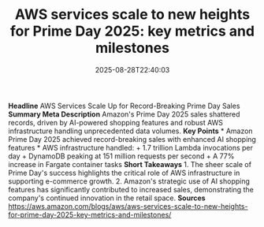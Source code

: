﻿---
title: "AWS services scale to new heights for Prime Day 2025: key metrics and milestones"
date: "2025-08-28T22:40:03"
category: "Markets"
summary: ""
slug: "aws services scale to new heights for prime day 2025 key met"
source_urls:
  - "https://aws.amazon.com/blogs/aws/aws-services-scale-to-new-heights-for-prime-day-2025-key-metrics-and-milestones/"
seo:
  title: "AWS services scale to new heights for Prime Day 2025: key metrics and milestones | Hash n Hedge"
  description: ""
  keywords: ["news", "markets", "brief"]
---
**Headline** AWS Services Scale Up for Record-Breaking Prime Day Sales  **Summary Meta Description** Amazon's Prime Day 2025 sales shattered records, driven by AI-powered shopping features and robust AWS infrastructure handling unprecedented data volumes.  **Key Points**  * Amazon Prime Day 2025 achieved record-breaking sales with enhanced AI shopping features * AWS infrastructure handled: 	+ 1.7 trillion Lambda invocations per day 	+ DynamoDB peaking at 151 million requests per second 	+ A 77% increase in Fargate container tasks  **Short Takeaways**  1. The sheer scale of Prime Day's success highlights the critical role of AWS infrastructure in supporting e-commerce growth. 2. Amazon's strategic use of AI shopping features has significantly contributed to increased sales, demonstrating the company's continued innovation in the retail space.  **Sources** https://aws.amazon.com/blogs/aws/aws-services-scale-to-new-heights-for-prime-day-2025-key-metrics-and-milestones/ 
